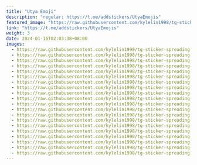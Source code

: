 ```yaml
---
title: "Utya Emoji"
description: "regular: https://t.me/addstickers/UtyaEmojis"
featured_image: "https://raw.githubusercontent.com/kylelin1998/tg-sticker-spreading-worldwide-images/main/img/176f7e0a-c9fc-44e1-a98d-0ff9b8323306.jpg"
link: "https://t.me/addstickers/UtyaEmojis"
weight: 3
date: 2024-01-16T02:03:38+08:00
images:
  - https://raw.githubusercontent.com/kylelin1998/tg-sticker-spreading-worldwide-images/main/img/176f7e0a-c9fc-44e1-a98d-0ff9b8323306.jpg
  - https://raw.githubusercontent.com/kylelin1998/tg-sticker-spreading-worldwide-images/main/img/27c84eab-7e69-448a-93f8-5d9a0802831c.jpg
  - https://raw.githubusercontent.com/kylelin1998/tg-sticker-spreading-worldwide-images/main/img/334f530a-b28b-418e-b9d8-2d7d2745a103.jpg
  - https://raw.githubusercontent.com/kylelin1998/tg-sticker-spreading-worldwide-images/main/img/cd6da8ba-a530-4d40-acd2-e6c71f3d8106.jpg
  - https://raw.githubusercontent.com/kylelin1998/tg-sticker-spreading-worldwide-images/main/img/9ca58e6f-923e-45fb-9149-bcd731a50691.jpg
  - https://raw.githubusercontent.com/kylelin1998/tg-sticker-spreading-worldwide-images/main/img/f3a3e41b-14dd-4a81-9230-d7323f23ac71.jpg
  - https://raw.githubusercontent.com/kylelin1998/tg-sticker-spreading-worldwide-images/main/img/ba2b97d3-b5a0-41c9-8d52-dc9fe4461170.jpg
  - https://raw.githubusercontent.com/kylelin1998/tg-sticker-spreading-worldwide-images/main/img/f9a79c4d-aef0-4234-a3f6-d950da152518.jpg
  - https://raw.githubusercontent.com/kylelin1998/tg-sticker-spreading-worldwide-images/main/img/2e96971b-8ccb-4d1f-9ab8-1ab95cdaa1c7.jpg
  - https://raw.githubusercontent.com/kylelin1998/tg-sticker-spreading-worldwide-images/main/img/b2e2c230-d46e-4c46-9ad1-05b4c4b944ce.jpg
  - https://raw.githubusercontent.com/kylelin1998/tg-sticker-spreading-worldwide-images/main/img/c78460a9-a434-47cb-add8-4b340d0051c9.jpg
  - https://raw.githubusercontent.com/kylelin1998/tg-sticker-spreading-worldwide-images/main/img/4ca75981-aea1-4386-8d3e-de0ddfebcb73.jpg
  - https://raw.githubusercontent.com/kylelin1998/tg-sticker-spreading-worldwide-images/main/img/12378677-6657-4979-8129-a742c668a1d1.jpg
  - https://raw.githubusercontent.com/kylelin1998/tg-sticker-spreading-worldwide-images/main/img/1acb2bca-d791-4f6e-a827-d1943f9a85f0.jpg
  - https://raw.githubusercontent.com/kylelin1998/tg-sticker-spreading-worldwide-images/main/img/c2ab9a58-70ce-4cbe-a911-931966bb227c.jpg
  - https://raw.githubusercontent.com/kylelin1998/tg-sticker-spreading-worldwide-images/main/img/5ac73b5c-0bb5-466f-81a3-9a3eb82de55d.jpg
  - https://raw.githubusercontent.com/kylelin1998/tg-sticker-spreading-worldwide-images/main/img/c3052993-a311-4ff4-9089-6f33b42af702.jpg
  - https://raw.githubusercontent.com/kylelin1998/tg-sticker-spreading-worldwide-images/main/img/132daa5e-1639-48f6-bd44-6e7df5c99e4b.jpg
  - https://raw.githubusercontent.com/kylelin1998/tg-sticker-spreading-worldwide-images/main/img/d1c7ec0e-950e-48f5-ad60-70ccc4d877ec.jpg
  - https://raw.githubusercontent.com/kylelin1998/tg-sticker-spreading-worldwide-images/main/img/ec3326c1-f270-45b2-8b3d-2c1d6c497126.jpg
---
```

